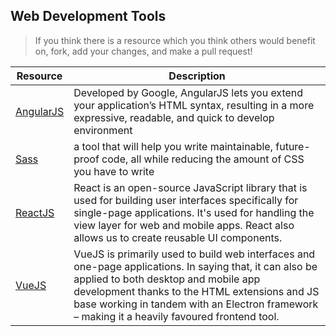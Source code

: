 ## Web Development Tools

> If you think there is a resource which you think others would benefit on, fork, add your changes, and make a pull request!

| Resource                            | Description                                                                                                                                                                                                                                                                                       |
| ----------------------------------- | ------------------------------------------------------------------------------------------------------------------------------------------------------------------------------------------------------------------------------------------------------------------------------------------------- |
| [AngularJS](https://angularjs.org/) | Developed by Google, AngularJS lets you extend your application’s HTML syntax, resulting in a more expressive, readable, and quick to develop environment                                                                                                                                         |
| [Sass](https://sass-lang.com/)      | a tool that will help you write maintainable, future-proof code, all while reducing the amount of CSS you have to write                                                                                                                                                                           |
| [ReactJS](https://reactjs.org/)     | React is an open-source JavaScript library that is used for building user interfaces specifically for single-page applications. It's used for handling the view layer for web and mobile apps. React also allows us to create reusable UI components.                                             |
| [VueJS](https://vuejs.org/)         | VueJS is primarily used to build web interfaces and one-page applications. In saying that, it can also be applied to both desktop and mobile app development thanks to the HTML extensions and JS base working in tandem with an Electron framework – making it a heavily favoured frontend tool. |
